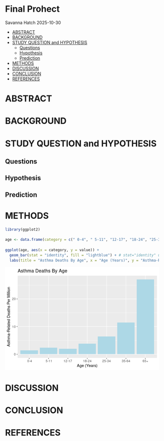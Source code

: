 Final Prohect
================
Savanna Hatch
2025-10-30

- [ABSTRACT](#abstract)
- [BACKGROUND](#background)
- [STUDY QUESTION and HYPOTHESIS](#study-question-and-hypothesis)
  - [Questions](#questions)
  - [Hypothesis](#hypothesis)
  - [Prediction](#prediction)
- [METHODS](#methods)
- [DISCUSSION](#discussion)
- [CONCLUSION](#conclusion)
- [REFERENCES](#references)

# ABSTRACT

# BACKGROUND

# STUDY QUESTION and HYPOTHESIS

## Questions

## Hypothesis

## Prediction

# METHODS

``` r
library(ggplot2)

age <- data.frame(category = c(" 0-4", " 5-11", "12-17", "18-24", "25-34", "35-64", "65+"), value = c(1.4, 2.4, 2.0, 3.8, 6.4, 11.5, 27.1))

ggplot(age, aes(x = category, y = value)) +
  geom_bar(stat = "identity", fill = "lightblue") + # stat="identity" uses y-values directly
  labs(title = "Asthma Deaths By Age", x = "Age (Years)", y = "Asthma-Related Deaths Per Million")
```

![](Final_Project_Savanna_Hatch_files/figure-gfm/age%20and%20deaths-1.png)<!-- -->

# DISCUSSION

# CONCLUSION

# REFERENCES
